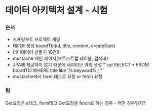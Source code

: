 # 데이터 아키텍처 설계 - 시험

### 순서
- 스프링부트 프로젝트 세팅
- 테이블 생성 boardTbl(id, title, content, createDate)
- 더미데이터 만들기 10건!!
- mustache 메인 페이지(부트스트랩 테이블, 검색바)
- JPA에 제공하지 않기 때문에 네이티브 쿼리 생성
"'sql
SELECT * FROM boardTbl WHERE title like '%:keyword%';
"'
- mustache에서 form 태그로 요청 or fetch 요청

### 팁
Get요청은 a태그, form태그
Get요청을 fetch로 하는 경우 - 어떤 경우일지?
